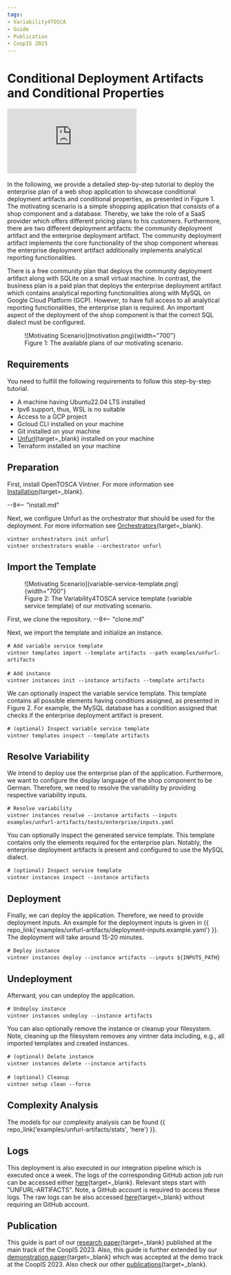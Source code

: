 ```yaml
---
tags:
- Variability4TOSCA
- Guide
- Publication
- CoopIS 2023
---
```


# Conditional Deployment Artifacts and Conditional Properties

<div class="video-wrap">
  <div class="video-container">
<iframe src="https://www.youtube.com/embed/6szIGJPuCsU?si=zlqebXF3O5yE4sAP" title="YouTube video player" frameborder="0" allow="accelerometer; autoplay; clipboard-write; encrypted-media; gyroscope; picture-in-picture; web-share" allowfullscreen></iframe>
 </div>
</div>

In the following, we provide a detailed step-by-step tutorial to deploy the enterprise plan of a web shop application to showcase conditional deployment artifacts and conditional properties, as presented in Figure 1.
The motivating scenario is a simple shopping application that consists of a shop component and a database. 
Thereby, we take the role of a SaaS provider which offers different pricing plans to his customers.
Furthermore, there are two different deployment artifacts: the community deployment artifact and the enterprise deployment artifact.
The community deployment artifact implements the core functionality of the shop component whereas the enterprise deployment artifact additionally implements analytical reporting functionalities.

There is a free community plan that deploys the community deployment artifact along with SQLite on a small virtual machine.
In contrast, the business plan is a paid plan that deploys the enterprise deployment artifact which contains analytical reporting functionalities along with MySQL on Google Cloud Platform (GCP).
However, to have full access to all analytical reporting functionalities, the enterprise plan is required. 
An important aspect of the deployment of the shop component is that the correct SQL dialect must be configured.

<figure markdown>
  ![Motivating Scenario](motivation.png){width="700"}
  <figcaption>Figure 1: The available plans of our motivating scenario.</figcaption>
</figure>

## Requirements

You need to fulfill the following requirements to follow this step-by-step tutorial.

- A machine having Ubuntu22.04 LTS installed
- Ipv6 support, thus, WSL is no suitable
- Access to a GCP project
- Gcloud CLI installed on your machine
- Git installed on your machine
- [Unfurl](https://github.com/onecommons/unfurl){target=_blank} installed on your machine
- Terraform installed on your machine

## Preparation

First, install OpenTOSCA Vintner.
For more information see [Installation](../../../installation.md){target=_blank}.

--8<-- "install.md"

Next, we configure Unfurl as the orchestrator that should be used for the deployment.
For more information see [Orchestrators](../../../orchestrators.md){target=_blank}.

```shell linenums="1"
vintner orchestrators init unfurl
vintner orchestrators enable --orchestrator unfurl
```

## Import the Template

<figure markdown>
  ![Motivating Scenario](variable-service-template.png){width="700"}
  <figcaption>Figure 2: The Variability4TOSCA service template (variable service template) of our motivating scenario.</figcaption>
</figure>


First, we clone the repository.
--8<-- "clone.md"

Next, we import the template and initialize an instance.

```shell linenums="1"
# Add variable service template
vintner templates import --template artifacts --path examples/unfurl-artifacts

# Add instance
vintner instances init --instance artifacts --template artifacts
```

We can optionally inspect the variable service template.
This template contains all possible elements having conditions assigned, as presented in Figure 2.
For example, the MySQL database has a condition assigned that checks if the enterprise deployment artifact is present.

```shell linenums="1"
# (optional) Inspect variable service template
vintner templates inspect --template artifacts
```

## Resolve Variability

We intend to deploy use the enterprise plan of the application.
Furthermore, we want to configure the display language of the shop component to be German.
Therefore, we need to resolve the variability by providing respective variability inputs.

```shell linenums="1"
# Resolve variability
vintner instances resolve --instance artifacts --inputs examples/unfurl-artifacts/tests/enterprise/inputs.yaml
```

You can optionally inspect the generated service template.
This template contains only the elements required for the enterprise plan.
Notably, the enterprise deployment artifacts is present and configured to use the MySQL dialect.

```shell linenums="1"
# (optional) Inspect service template
vintner instances inspect --instance artifacts
```


## Deployment

Finally, we can deploy the application.
Therefore, we need to provide deployment inputs.
An example for the deployment inputs is given in {{ repo_link('examples/unfurl-artifacts/deployment-inputs.example.yaml') }}.
The deployment will take around 15-20 minutes.

```shell linenums="1"
# Deploy instance
vintner instances deploy --instance artifacts --inputs ${INPUTS_PATH}
```

## Undeployment

Afterward, you can undeploy the application.

```shell linenums="1"
# Undeploy instance
vintner instances undeploy --instance artifacts
```

You can also optionally remove the instance or cleanup your filesystem.
Note, cleaning up the filesystem removes any vintner data including, e.g., all imported templates and created instances.

```shell linenums="1"
# (optional) Delete instance
vintner instances delete --instance artifacts

# (optional) Cleanup 
vintner setup clean --force
```


## Complexity Analysis

The models for our complexity analysis can be found {{ repo_link('examples/unfurl-artifacts/stats', 'here') }}.

## Logs

This deployment is also executed in our integration pipeline which is executed once a week. 
The logs of the corresponding GitHub action job run can be accessed either [here](https://github.com/OpenTOSCA/opentosca-vintner/actions/runs/6100939642/job/16556255878){target=_blank}.
Relevant steps start with "UNFURL-ARTIFACTS".
Note, a GitHub account is required to access these logs. 
The raw logs can be also accessed [here](./logs.txt){target=_blank} without requiring an GitHub account.

## Publication

This guide is part of our [research paper](../../../publications.md#managing-the-variability-of-component-implementations-and-their-deployment-configurations-across-heterogeneous-deployment-technologies){target=_blank} published at the main track of the CoopIS 2023.
Also, this guide is further extended by our [demonstration paper](../../../publications.md#using-variability4tosca-and-opentosca-vintner-for-holistically-managing-deployment-variability){target=_blank} which was  accepted at the demo track at the CoopIS 2023.
Also check our other [publications](../../../publications.md){target=_blank}.
